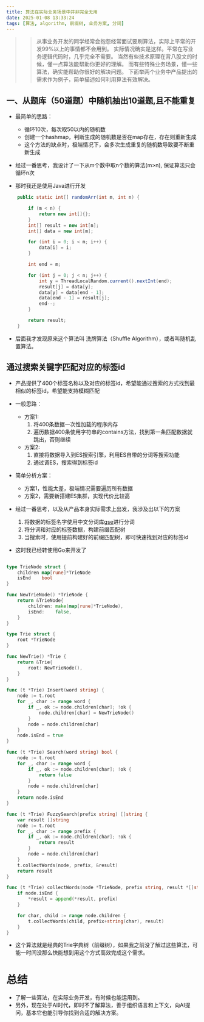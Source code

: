 ```yaml
---
title: 算法在实际业务场景中并非完全无用
date: 2025-01-08 13:33:24
tags: [算法, algorithm, 前缀树, 业务方案, 分词]
---
```


>> 从事业务开发的同学经常会抱怨经常面试要刷算法，实际上平常的开发99%以上的事情都不会用到。
>> 实际情况确实是这样。平常在写业务逻辑代码时，几乎完全不需要。
>> 当然有些技术原理在背八股文的时候，懂一点算法能帮助你更好的理解。
>> 而有些特殊业务场景，懂一些算法，确实能帮助你很好的解决问题。
>> 下面举两个业务中产品提出的需求作为例子，简单描述如何利用算法有效解决。

## 一、从题库（50道题）中随机抽出10道题,且不能重复
+ 最简单的思路：
    - 循环10次，每次取50以内的随机数
    - 创建一个hashmap，判断生成的随机数是否在map存在，存在则重新生成
    - 这个方法的缺点时，极端情况下，会多次生成重复的随机数导致要不断重新生成

+ 经过一番思考，我设计了一下从m个数中取n个数的算法(m>n), 保证算法只会循环n次 
+ 那时我还是使用Java进行开发

```java
    public static int[] randomArr(int m, int n) {

        if (m < n) {
            return new int[]{};
        }
        int[] result = new int[n];
        int[] data = new int[m];

        for (int i = 0; i < m; i++) {
            data[i] = i;
        }

        int end = m;

        for (int j = 0; j < n; j++) {
            int y = ThreadLocalRandom.current().nextInt(end);
            result[j] = data[y];
            data[y] = data[end - 1];
            data[end - 1] = result[j];
            end--;
        }

        return result;
    }
```

+ 后面我才发现原来这个算法叫 洗牌算法（Shuffle Algorithm），或者叫随机乱置算法。

## 通过搜索关键字匹配对应的标签id
+ 产品提供了400个标签名称以及对应的标签id，希望能通过搜索的方式找到最相似的标签id，希望能支持模糊匹配

+ 一般思路：
    - 方案1: 
        1. 将400条数据一次性加载的程序内存
        2. 遍历数据400条使用字符串的contains方法，找到第一条匹配数据就跳出，否则继续
    - 方案2:
        1. 直接将数据导入到ES搜索引擎，利用ES自带的分词等搜索功能
        2. 通过调ES，搜索得到标签id 

+ 简单分析方案：
    - 方案1，性能太差，极端情况需要遍历所有数据
    - 方案2，需要新搭建ES集群，实现代价比较高        

+ 经过一番思考，以及从产品本身实际需求上出发，我涉及出以下的方案
    1. 将数据的标签名字使用中文分词库[gse](https://github.com/go-ego/gse)进行分词
    2. 将分词和对应的标签数据，构建前缀匹配树
    3. 当搜索时，使用提前构建好的前缀匹配树，即可快速找到对应的标签id

+ 这时我已经转使用Go来开发了

```go

type TrieNode struct {
	children map[rune]*TrieNode
	isEnd    bool
}

func NewTrieNode() *TrieNode {
	return &TrieNode{
		children: make(map[rune]*TrieNode),
		isEnd:    false,
	}
}

type Trie struct {
	root *TrieNode
}

func NewTrie() *Trie {
	return &Trie{
		root: NewTrieNode(),
	}
}

func (t *Trie) Insert(word string) {
	node := t.root
	for _, char := range word {
		if _, ok := node.children[char]; !ok {
			node.children[char] = NewTrieNode()
		}
		node = node.children[char]
	}
	node.isEnd = true
}

func (t *Trie) Search(word string) bool {
	node := t.root
	for _, char := range word {
		if _, ok := node.children[char]; !ok {
			return false
		}
		node = node.children[char]
	}
	return node.isEnd
}

func (t *Trie) FuzzySearch(prefix string) []string {
	var result []string
	node := t.root
	for _, char := range prefix {
		if _, ok := node.children[char]; !ok {
			return result
		}
		node = node.children[char]
	}
	t.collectWords(node, prefix, &result)
	return result
}

func (t *Trie) collectWords(node *TrieNode, prefix string, result *[]string) {
	if node.isEnd {
		*result = append(*result, prefix)
	}

	for char, child := range node.children {
		t.collectWords(child, prefix+string(char), result)
	}
}
```

+ 这个算法就是经典的Trie字典树（前缀树），如果我之前没了解过这些算法，可能一时间没那么快能想到用这个方式高效完成这个需求。

# 总结
+ 了解一些算法，在实际业务开发，有时候也能运用到。
+ 另外，现在处于AI时代，即时不了解算法，善于组织语言和上下文，向AI提问，基本它也能引导你找到合适的解决方案。

